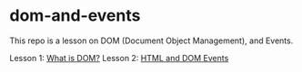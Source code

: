 # dom-and-events

This repo is a lesson on DOM (Document Object Management), and Events.

Lesson 1: [What is DOM?](https://github.com/DrVicki/dom-and-events/blob/main/What%20is%20DOM.md)
Lesson 2: [HTML and DOM Events]()
